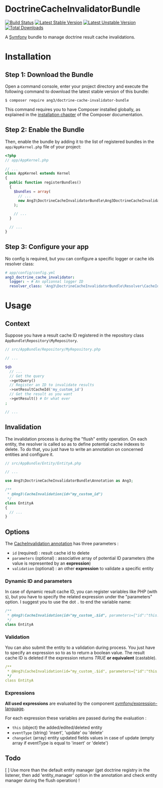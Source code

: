 DoctrineCacheInvalidatorBundle
==============================

[![Build Status](https://travis-ci.org/Ang3/DoctrineCacheInvalidatorBundle.svg?branch=master)](https://travis-ci.org/Ang3/DoctrineCacheInvalidatorBundle) [![Latest Stable Version](https://poser.pugx.org/ang3/doctrine-cache-invalidator-bundle/v/stable)](https://packagist.org/packages/ang3/doctrine-cache-invalidator-bundle) [![Latest Unstable Version](https://poser.pugx.org/ang3/doctrine-cache-invalidator-bundle/v/unstable)](https://packagist.org/packages/ang3/doctrine-cache-invalidator-bundle) [![Total Downloads](https://poser.pugx.org/ang3/doctrine-cache-invalidator-bundle/downloads)](https://packagist.org/packages/ang3/doctrine-cache-invalidator-bundle)

A [Symfony](https://symfony.com) bundle to manage doctrine result cache invalidations.

Installation
============

Step 1: Download the Bundle
---------------------------

Open a command console, enter your project directory and execute the
following command to download the latest stable version of this bundle:

```console
$ composer require ang3/doctrine-cache-invalidator-bundle
```

This command requires you to have Composer installed globally, as explained
in the [installation chapter](https://getcomposer.org/doc/00-intro.md)
of the Composer documentation.

Step 2: Enable the Bundle
-------------------------

Then, enable the bundle by adding it to the list of registered bundles
in the `app/AppKernel.php` file of your project:

```php
<?php
// app/AppKernel.php

// ...
class AppKernel extends Kernel
{
  public function registerBundles()
  {
    $bundles = array(
      // ...
      new Ang3\DoctrineCacheInvalidatorBundle\Ang3DoctrineCacheInvalidatorBundle(),
    );

    // ...
  }

  // ...
}
```

Step 3: Configure your app
-------------------------

No config is required, but you can configure a specific logger or cache ids resolver class:

```yaml
# app/config/config.yml
ang3_doctrine_cache_invalidator:
  logger: ~ # An optionnal logger ID
  resolver_class: 'Ang3\DoctrineCacheInvalidatorBundle\Resolver\CacheIdResolver' # default value
```

Usage
=====

## Context

Suppose you have a result cache ID registered in the repository class ```AppBundle\Repository\MyRepository```.

```php
// src/AppBundle/Repository/MyRepository.php

// ...

$qb
  // ...
  // Get the query
  ->getQuery()
  // Register an ID to invalidate results
  ->setResultCacheId('my_custom_id')
  // Get the result as you want
  ->getResult() # Or what ever
;

// ...
```

## Invalidation

The invalidation process is during the "flush" entity operation. On each entity, the resolver is called so as to define potential cache indexes to delete. To do that, you just have to write an annotation on concerned entities and configure it.

```php
// src/AppBundle/Entity/EntityA.php

// ...

use Ang3\DoctrineCacheInvalidatorBundle\Annotation as Ang3;

/**
 * @Ang3\CacheInvalidation(id="my_custom_id")
 */
class EntityA
{
  // ...
}
```

## Options

The [CacheInvalidation annotation](https://github.com/Ang3/DoctrineCacheInvalidatorBundle/blob/master/Annotation/CacheInvalidation.php) has three parameters :

- ```id``` (required) : result cache id to delete
- ```parameters``` (optional) : associative array of potential ID parameters (the value is represented by an **expression**)
- ```validation``` (optional) : an other **expression** to validate a specific entity

### Dynamic ID and parameters

In case of dynamic result cache ID, you can register variables like PHP (with ```$```), but you have to specify the related expression under the "parameters" option. I suggest you to use the dot ```.``` to end the variable name:

```php
/**
 * @Ang3\CacheInvalidation(id="my_custom_.$id", parameters={"id":"this.getId()"})
 */
class EntityA
```

### Validation

You can also submit the entity to a validation during process. You just have to specify an expression so to as to return a boolean value. The result cache ID is deleted if the expression returns *TRUE* **or equivalent** (castable).

```yaml
/**
 * @Ang3\CacheInvalidation(id="my_custom_.$id", parameters={"id":"this.getId()"}, validation="eventType == 'update'")
 */
class EntityA
```

### Expressions

**All used expressions** are evaluated by the component [symfony/expression-language](https://packagist.org/packages/symfony/expression-language).

For each expression these variables are passed during the evaluation :

- ```this``` (object) the added/edited/deleted entity
- ```eventType``` (string) 'insert', 'update' ou 'delete'
- ```changeSet``` (array) entity updated fields values in case of update (empty array if eventType is equal to 'insert' or 'delete')

## Todo

[ ] Use more than the default entity manager (get doctrine registry in the listener, then add 'entity_manager' option in the annotation and check entity manager during the flush operation) !